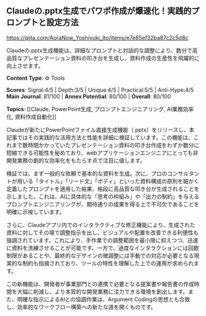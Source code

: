 ## Claudeの.pptx生成でパワポ作成が爆速化！実践的プロンプトと設定方法

https://qiita.com/AoraNow_Yoshiyuki_Ito/items/e7e85ef32ba87c2c5d8c

Claudeの.pptx生成機能は、詳細なプロンプトと対話的な調整により、数分で高品質なプレゼンテーション資料の叩き台を生成し、資料作成の生産性を飛躍的に向上させます。

**Content Type**: ⚙️ Tools

**Scores**: Signal:4/5 | Depth:3/5 | Unique:4/5 | Practical:5/5 | Anti-Hype:4/5
**Main Journal**: 81/100 | **Annex Potential**: 80/100 | **Overall**: 80/100

**Topics**: [[Claude, PowerPoint生成, プロンプトエンジニアリング, AI業務効率化, 資料作成自動化]]

Claudeが新たにPowerPointファイル直接生成機能（.pptx）をリリースし、本記事ではその実践的な活用方法と性能を詳細に検証しています。この機能は、これまで数時間かかっていたプレゼンテーション資料の叩き台作成をわずか数分に短縮できる可能性を秘めており、webアプリケーションエンジニアにとっても非開発業務の劇的な効率化をもたらす点で注目に値します。

検証では、まず一般的な依頼で基本的な資料を生成。次に、プロのコンサルタントが用いる「タイトル」「リード文」「ボディ」といった資料構成の原則を細かく定義したプロンプトを適用した結果、格段に高品質な叩き台が生成されることを示しました。これは、AIに具体的な「思考の枠組み」や「出力の制約」を与えるプロンプトエンジニアリングが、期待通りの成果を得る上で不可欠であることを明確に示唆しています。

さらに、Claudeアプリ内でのインタラクティブな修正機能により、生成された資料に対してその場で調整指示を出し、ビジュアルや配置を改善できる利便性も強調されています。これにより、手作業での調整範囲を最小限に抑えつつ、迅速に資料を洗練させることが可能です。一方で、過度なインタラクションには回数制限があることや、最終的なデザインの微調整には手動での対応が必要となる現実的な制約も指摘されており、ツールの特性を理解した上での運用が求められます。

この新機能は、開発者が事業部門との連携で必要となる提案書や報告書の作成時間を大幅に削減し、より本質的な開発業務に注力できる環境を創出します。また、明確な指示によるAIとの協調作業は、Argument Codingの思想とも合致し、効率的なワークフロー構築への新たな道を開くものです。